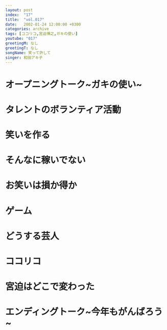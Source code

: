 ```yaml
---
layout: post
index:  "17"
title:  "vol.017"
date:   2002-01-24 12:00:00 +0300
categories: archive
tags: [ココリコ,宮迫博之,ガキの使い]
youtube: "017"
greetingM: なし
greetingT: なし
songName: 笑って許して
singer: 和田アキ子
---
```

# オープニングトーク~ガキの使い~

# タレントのボランティア活動

# 笑いを作る

# そんなに稼いでない

# お笑いは損か得か

# ゲーム

# どうする芸人

# ココリコ

# 宮迫はどこで変わった

# エンディングトーク~今年もがんばろう~
